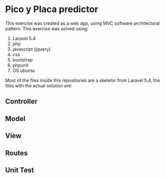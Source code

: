 # Pico y Placa predictor

This exercise was created as a web app, using MVC software architectural pattern.
This exercise was solved using:

1. Laravel 5.4
2. php
3. javascript (jquery)
4. css  
5. bootstrap 
6. phpunit 
7. OS ubuntu 


Most of the files inside this repositories are a skeletor from Laravel 5.4, the files with the actual solution are: 


Controller
- 
Model
-
View 
-
Routes
-
Unit Test
-



